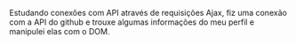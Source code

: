 Estudando conexões com API através de requisições Ajax, fiz uma conexão com a API do github e trouxe algumas informações do meu perfil e manipulei elas com o DOM.
